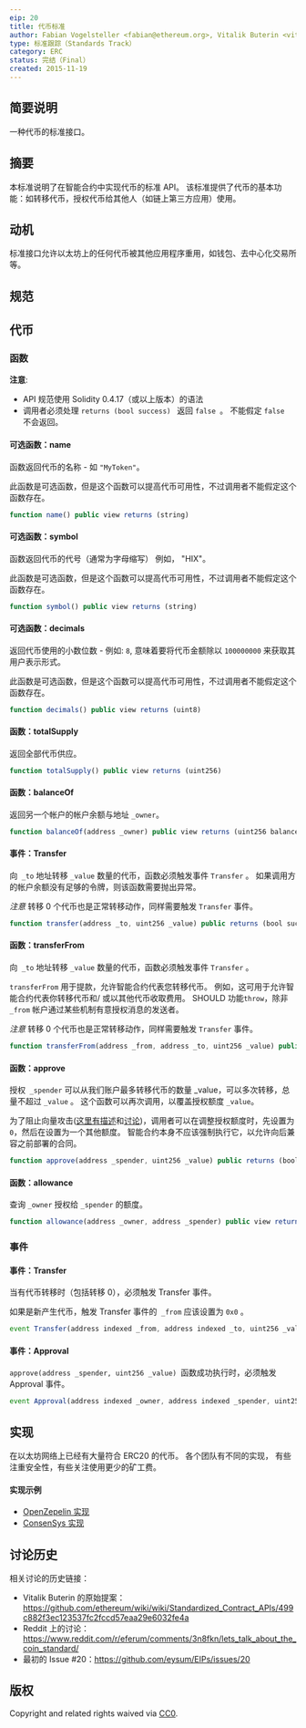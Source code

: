 ```yaml
---
eip: 20
title: 代币标准
author: Fabian Vogelsteller <fabian@ethereum.org>, Vitalik Buterin <vitalik.buterin@ethereum.org>
type: 标准跟踪（Standards Track）
category: ERC
status: 完结（Final）
created: 2015-11-19
---
```


## 简要说明

一种代币的标准接口。


## 摘要

本标准说明了在智能合约中实现代币的标准 API。 该标准提供了代币的基本功能：如转移代币，授权代币给其他人（如链上第三方应用）使用。


## 动机

标准接口允许以太坊上的任何代币被其他应用程序重用，如钱包、去中心化交易所等。


## 规范

## 代币
### 函数

**注意**:
 - API 规范使用 Solidity 0.4.17（或以上版本）的语法
 - 调用者必须处理 `returns (bool success) ` 返回 `false `。  不能假定 `false `不会返回。


#### 可选函数：name

函数返回代币的名称 - 如 `"MyToken"`。

此函数是可选函数，但是这个函数可以提高代币可用性，不过调用者不能假定这个函数存在。


``` js
function name() public view returns (string)
```


#### 可选函数：symbol

函数返回代币的代号（通常为字母缩写） 例如， "HIX"。

此函数是可选函数，但是这个函数可以提高代币可用性，不过调用者不能假定这个函数存在。

``` js
function symbol() public view returns (string)
```



#### 可选函数：decimals

返回代币使用的小数位数 - 例如: `8`, 意味着要将代币金额除以 `100000000` 来获取其用户表示形式。

此函数是可选函数，但是这个函数可以提高代币可用性，不过调用者不能假定这个函数存在。

``` js
function decimals() public view returns (uint8)
```


#### 函数：totalSupply

返回全部代币供应。

``` js
function totalSupply() public view returns (uint256)
```



#### 函数：balanceOf

返回另一个帐户的帐户余额与地址 `_owner`。

``` js
function balanceOf(address _owner) public view returns (uint256 balance)
```



#### 事件：Transfer

向` _to` 地址转移 `_value` 数量的代币，函数必须触发事件 `Transfer` 。 如果调用方的帐户余额没有足够的令牌，则该函数需要抛出异常。

*注意* 转移 0 个代币也是正常转移动作，同样需要触发 `Transfer` 事件。

``` js
function transfer(address _to, uint256 _value) public returns (bool success)
```



#### 函数：transferFrom

向` _to` 地址转移 `_value` 数量的代币，函数必须触发事件 `Transfer` 。

`transferFrom` 用于提款，允许智能合约代表您转移代币。 例如，这可用于允许智能合约代表你转移代币和/ 或以其他代币收取费用。 SHOULD 功能` throw `，除非 `_from` 帐户通过某些机制有意授权消息的发送者。

*注意* 转移 0 个代币也是正常转移动作，同样需要触发 `Transfer` 事件。

``` js
function transferFrom(address _from, address _to, uint256 _value) public returns (bool success)
```



#### 函数：approve

授权` _spender` 可以从我们账户最多转移代币的数量 _value</code>，可以多次转移，总量不超过 `_value` 。 这个函数可以再次调用，以覆盖授权额度 `_value`。

为了阻止向量攻击([这里有描述](https://docs.google.com/document/d/1YLPtQxZu1UAvO9cZ1O2RPXBbT0mooh4DYKjA_jp-RLM/)和[讨论](https://github.com/ethereum/EIPs/issues/20#issuecomment-263524729))，调用者可以在调整授权额度时，先设置为` 0`，然后在设置为一个其他额度。 智能合约本身不应该强制执行它，以允许向后兼容之前部署的合同。

``` js
function approve(address _spender, uint256 _value) public returns (bool success)
```


#### 函数：allowance

查询 `_owner` 授权给 `_spender` 的额度。

``` js
function allowance(address _owner, address _spender) public view returns (uint256 remaining)
```



### 事件


#### 事件：Transfer

当有代币转移时（包括转移 0），必须触发 Transfer 事件。

如果是新产生代币，触发 Transfer 事件的` _from` 应该设置为 `0x0` 。

``` js
event Transfer(address indexed _from, address indexed _to, uint256 _value)
```



#### 事件：Approval

`approve(address _spender, uint256 _value) `函数成功执行时，必须触发 Approval 事件。

``` js
event Approval(address indexed _owner, address indexed _spender, uint256 _value)
```



## 实现

在以太坊网络上已经有大量符合 ERC20 的代币。 各个团队有不同的实现， 有些注重安全性，有些关注使用更少的矿工费。

#### 实现示例
- [OpenZepelin 实现](https://github.com/OpenZeppelin/openzeppelin-solidity/blob/9b3710465583284b8c4c5d2245749246bb2e0094/contracts/token/ERC20/ERC20.sol)
- [ConsenSys 实现](https://github.com/ConsenSys/Tokens/blob/fdf687c69d998266a95f15216b1955a4965a0a6d/contracts/eip20/EIP20.sol)


## 讨论历史

相关讨论的历史链接：

- Vitalik Buterin 的原始提案：https://github.com/ethereum/wiki/wiki/Standardized_Contract_APIs/499c882f3ec123537fc2fccd57eaa29e6032fe4a
- Reddit 上的讨论： https://www.reddit.com/r/eferum/comments/3n8fkn/lets_talk_about_the_coin_standard/
- 最初的 Issue #20：https://github.com/eysum/EIPs/issues/20



## 版权
Copyright and related rights waived via [CC0](https://creativecommons.org/publicdomain/zero/1.0/).

